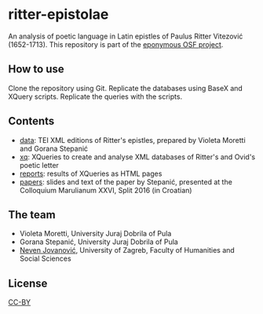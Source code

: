# ritter-epistolae
An analysis of poetic language in Latin epistles of Paulus Ritter Vitezović (1652-1713). This repository is part of the [eponymous OSF project](https://osf.io/ek6pt/).

## How to use

Clone the repository using Git. Replicate the databases using BaseX and XQuery scripts. Replicate the queries with the scripts.

## Contents

+ [data](data): TEI XML editions of Ritter's epistles, prepared by Violeta Moretti and Gorana Stepanić
+ [xq](xq): XQueries to create and analyse XML databases of Ritter's and Ovid's poetic letter
+ [reports](reports): results of XQueries as HTML pages
+ [papers](papers): slides and text of the paper by Stepanić, presented at the Colloquium Marulianum XXVI, Split 2016 (in Croatian)

## The team
+ Violeta Moretti, University Juraj Dobrila of Pula
+ Gorana Stepanić, University Juraj Dobrila of Pula
+ [Neven Jovanović](http://orcid.org/0000-0002-9119-399X), University of Zagreb, Faculty of Humanities and Social Sciences

## License

[CC-BY](LICENSE.md)




